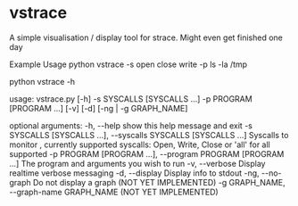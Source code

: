 # vstrace
A simple visualisation / display tool for strace. Might even get finished one day

Example Usage
  python vstrace -s open close write -p ls -la /tmp
  
  python vstrace -h
  
  usage: vstrace.py [-h] -s SYSCALLS [SYSCALLS ...] -p PROGRAM [PROGRAM ...]
                  [-v] [-d] [-ng | -g GRAPH_NAME]

optional arguments:
  -h, --help            show this help message and exit
  -s SYSCALLS [SYSCALLS ...], --syscalls SYSCALLS [SYSCALLS ...]
                        Syscalls to monitor , currently supported syscalls:
                        Open, Write, Close or 'all' for all supported
  -p PROGRAM [PROGRAM ...], --program PROGRAM [PROGRAM ...]
                        The program and arguments you wish to run
  -v, --verbose         Display realtime verbose messaging
  -d, --display         Display info to stdout 
  -ng, --no-graph       Do not display a graph (NOT YET IMPLEMENTED)
  -g GRAPH_NAME, --graph-name GRAPH_NAME       (NOT YET IMPLEMENTED)
